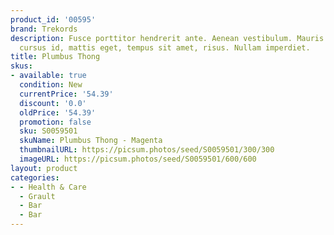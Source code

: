 ```yaml
---
product_id: '00595'
brand: Trekords
description: Fusce porttitor hendrerit ante. Aenean vestibulum. Mauris urna diam,
  cursus id, mattis eget, tempus sit amet, risus. Nullam imperdiet.
title: Plumbus Thong
skus:
- available: true
  condition: New
  currentPrice: '54.39'
  discount: '0.0'
  oldPrice: '54.39'
  promotion: false
  sku: S0059501
  skuName: Plumbus Thong - Magenta
  thumbnailURL: https://picsum.photos/seed/S0059501/300/300
  imageURL: https://picsum.photos/seed/S0059501/600/600
layout: product
categories:
- - Health & Care
  - Grault
  - Bar
  - Bar
---
```

